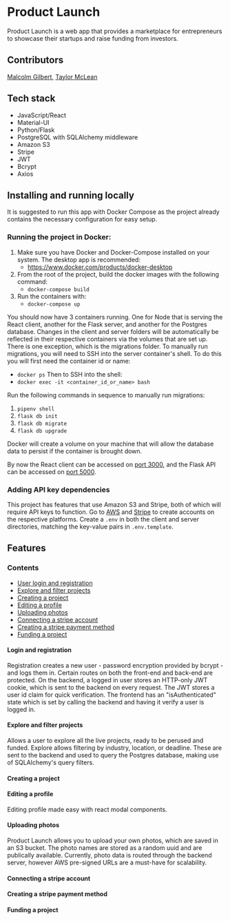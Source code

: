 # Product Launch

Product Launch is a web app that provides a marketplace for entrepreneurs to showcase their startups and raise funding from investors.

## Contributors

[Malcolm Gilbert](https://github.com/MalcolmAG), [Taylor McLean](https://github.com/tmclean15)

## Tech stack

- JavaScript/React
- Material-UI
- Python/Flask
- PostgreSQL with SQLAlchemy middleware
- Amazon S3
- Stripe
- JWT
- Bcrypt
- Axios

## Installing and running locally

It is suggested to run this app with Docker Compose as the project already contains the necessary configuration
for easy setup.

### Running the project in Docker:

1. Make sure you have Docker and Docker-Compose installed on your system. The desktop app is recommended:
   - https://www.docker.com/products/docker-desktop
2. From the root of the project, build the docker images with the following command:
   - `docker-compose build`
3. Run the containers with:
   - `docker-compose up`

You should now have 3 containers running. One for Node that is serving the React client, another for the Flask server, and another for the Postgres database. Changes in the client and server folders will be automatically be reflected in their respective containers via the volumes that are set up. There is one exception, which is the migrations folder. To manually run migrations, you will need to SSH into the server container's shell. To do this you will first need the container id or name:

- `docker ps`
  Then to SSH into the shell:
- `docker exec -it <container_id_or_name> bash`

Run the following commands in sequence to manually run migrations:

1.  `pipenv shell`
2.  `flask db init`
3.  `flask db migrate`
4.  `flask db upgrade`

Docker will create a volume on your machine that will allow the database data to persist if the container is brought down.

By now the React client can be accessed on [port 3000](http://localhost:3000), and the Flask API can be accessed on [port 5000](http://localhost:5000).

### Adding API key dependencies

This project has features that use Amazon S3 and Stripe, both of which will require API keys to function. Go to [AWS](https://aws.amazon.com/) and [Stripe](https://stripe.com/) to create accounts on the respective platforms. Create a `.env` in both the client and server directories, matching the key-value pairs in `.env.template`.

## Features

### Contents

- [User login and registration](####Login-and-registration)
- [Explore and filter projects](####Explore-and-filter-projects)
- [Creating a project](####Creating-a-project)
- [Editing a profile](####Editing-a-profile)
- [Uploading photos](####Uploading-photos)
- [Connecting a stripe account](####Connecting-a-stripe-account)
- [Creating a stripe payment method](####Creating-a-stripe-payment-method)
- [Funding a project](####Funding-a-project)

#### Login and registration

Registration creates a new user - password encryption provided by bcrypt - and logs them in. Certain routes on both the front-end and back-end are protected. On the backend, a logged in user stores an HTTP-only JWT cookie, which is sent to the backend on every request. The JWT stores a user id claim for quick verification. The frontend has an "isAuthenticated" state which is set by calling the backend and having it verify a user is logged in. 

#### Explore and filter projects

Allows a user to explore all the live projects, ready to be perused and funded. Explore allows filtering by industry, location, or deadline. These are sent to the backend and used to query the Postgres database, making use of SQLAlchemy's query filters. 

#### Creating a project

<!-- Content -->

#### Editing a profile

Editing profile made easy with react modal components.

#### Uploading photos

Product Launch allows you to upload your own photos, which are saved in an S3 bucket. The photo names are stored as a random uuid and are publically available. Currently, photo data is routed through the backend server, however AWS pre-signed URLs are a must-have for scalability.  

#### Connecting a stripe account

<!-- Content -->

#### Creating a stripe payment method

<!-- Content -->

#### Funding a project

<!-- Content -->
